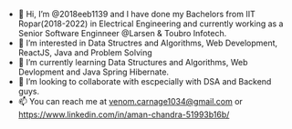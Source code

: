 - 👋 Hi, I’m @2018eeb1139 and I have done my Bachelors from IIT Ropar(2018-2022) in Electrical Engineering and currently working as a Senior Software Enginneer @Larsen & Toubro      Infotech.
- 👀 I’m interested in Data Structres and Algorithms, Web Development, ReactJS, Java and Problem Solving
- 🌱 I’m currently learning  Data Structures and Algorithms, Web Devlopment and Java Spring Hibernate.
- 💞️ I’m looking to collaborate with escpecially with DSA and Backend guys.
- 📫 You can reach me at venom.carnage1034@gmail.com or https://www.linkedin.com/in/aman-chandra-51993b16b/

<!---
2018eeb1139/2018eeb1139 is a ✨ special ✨ repository because its `README.md` (this file) appears on your GitHub profile.
You can click the Preview link to take a look at your changes.
--->
